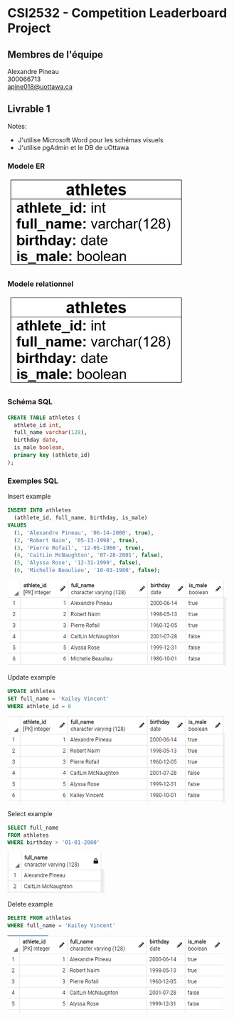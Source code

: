 # CSI2532 - Competition Leaderboard Project

## Membres de l'équipe
Alexandre Pineau  
300066713  
apine018@uottawa.ca

## Livrable 1
Notes:
* J'utilise Microsoft Word pour les schémas visuels
* J'utilise pgAdmin et le DB de uOttawa

### Modele ER
![alt text](assets/ER-model.PNG "ER Model")

### Modele relationnel
![alt text](assets/relational-model.PNG "Relational Model")

### Schéma SQL
```sql
CREATE TABLE athletes (
  athlete_id int,
  full_name varchar(128),
  birthday date,
  is_male boolean,
  primary key (athlete_id)
);
```

### Exemples SQL
Insert example
```sql
INSERT INTO athletes
  (athlete_id, full_name, birthday, is_male)
VALUES
  (1, 'Alexandre Pineau', '06-14-2000', true),
  (2, 'Robert Naim', '05-13-1998', true),
  (3, 'Pierre Rofail', '12-05-1960', true),
  (4, 'CaitLin McNaughton', '07-28-2001', false),
  (5, 'Alyssa Rose', '12-31-1999', false),
  (6, 'Michelle Beaulieu', '10-01-1980', false);
```
![alt text](assets/insert.PNG "Insert")
  
Update example
```sql
UPDATE athletes
SET full_name = 'Kailey Vincent'
WHERE athlete_id = 6
```
![alt text](assets/update.PNG "Update")
  
Select example
```sql
SELECT full_name 
FROM athletes
WHERE birthday > '01-01-2000'
```
![alt text](assets/select.PNG "Select")

Delete example
```sql
DELETE FROM athletes
WHERE full_name = 'Kailey Vincent'
```
![alt text](assets/delete.PNG "Delete")